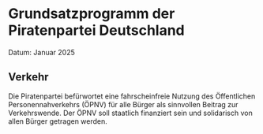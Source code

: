 # Grundsatzprogramm der Piratenpartei Deutschland
Datum: Januar 2025

## Verkehr

Die Piratenpartei befürwortet eine fahrscheinfreie Nutzung des Öffentlichen Personennahverkehrs (ÖPNV) für alle Bürger als sinnvollen Beitrag zur Verkehrswende. Der ÖPNV soll staatlich finanziert sein und solidarisch von allen Bürger getragen werden.

